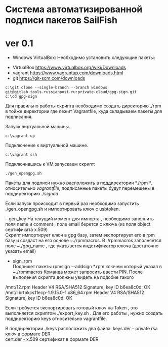 # Система автоматизированной подписи пакетов SailFish
# ver 0.1
* Windows VirtualBox:
Необходимо установить следующие пакеты:
- VirtualBox https://www.virtualbox.org/wiki/Downloads
- vagrant https://www.vagrantup.com/downloads.html
- git https://git-scm.com/downloads
```shell
c:\git clone --single-branch --branch windows git@gitlab.tools.russianpost.ru:private-cloud/gpg-sign.git
c:\cd gpg-sign
```
Для правильно работы скрипта необходимо создать директорию ./rpm  в тойже директории где лежит Vagrantfile, куда складываем
пакеты для подписания.

Запуск виртуальной машины.
```
c:\vagrant up
```
Подключение к виртуальной машине.

```
c:\vagrant ssh
```
Подключившись к VM запускаем скрипт:
```
./gen_opengpg.sh
```

Пакеты для подписи нужно расположить в поддиректории  *./rpm *, относительно *vagrantfile*, подписанные пакеты будут перемещены в поддиректорию *./signed*

Если запуск происходит в первый раз  необходимо запустить ./gen_opengpg.sh  и импортировать ключ с usbtoken.

  –  gen_key 
    На текущий момент для импорта , необходимо заполнить поля name и comment , поле email берется  c ключа (из поля object сертификата x.509)     
    Скрипт импортирует ключ в gpg базу, затем экспортирует его в rpm   базу и создаст на его основе ~./rpmmacros.
    В ./rpmmacros  заполняется поле ~./gpg_name  , где указывется индетификатор ключа (достаточно указать email)

 -  sign_rpm  
    Подпишет пакеты  rpmsign --addsign *.rpm   ключем который указал в ~./rpmmacros
    Команда может запросить ввести PIN.
    После выполения скрипта должны увидеть на подобие такого

   /mnt/12.rpm
    Header V4 RSA/SHA512 Signature, key ID b6ea8c0d: OK
   /mnt/librtpkcs11ecp-1.9.15.0-1.x86_64.rpm
    Header V4 RSA/SHA512 Signature, key ID b6ea8c0d: OK  



Если требуется экспортировать готовый ключ на Token , это выполняется скриптом ./export_key.sh .
Для его работы , нужно создать поддиректорию keys относительно vagrantfile.

 В поддиректории ./keys расположить два файла: 
  keys.der   - private rsa  ключ в формате DER   
  cert.der    - x.509 сертификат в формате DER




